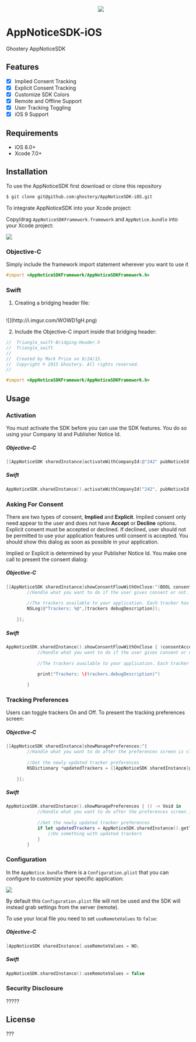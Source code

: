 <div style="text-align:center;margin-left:15px"><img src="http://i.imgur.com/yDr7WeL.png" /></div>


# AppNoticeSDK-iOS
Ghostery AppNoticeSDK

## Features

- [x] Implied Consent Tracking
- [x] Explicit Consent Tracking
- [x] Customize SDK Colors
- [x] Remote and Offline Support
- [x] User Tracking Toggling
- [x] iOS 9 Support

## Requirements

- iOS 8.0+
- Xcode 7.0+

## Installation

To use the AppNoticeSDK first download or clone this repository

```bash
$ git clone git@github.com:ghostery/AppNoticeSDK-iOS.git
```

To integrate AppNoticeSDK into your Xcode project:

Copy/drag `AppNoticeSDKFramework.framework` and `AppNotice.bundle` into your Xcode project:
  
![](http://i.imgur.com/5YOGvkP.png)

### Objective-C

Simply include the framework import statement wherever you want to use it

```objective-c
#import <AppNoticeSDKFramework/AppNoticeSDKFramework.h>
```
### Swift

  1.  Creating a bridging header file:
  <br>
![](http://i.imgur.com/WOWD1gH.png)

  2.  Include the Objective-C import inside that bridging header:

```objective-c
//  Triangle_swift-Bridging-Header.h
//  Triangle_swift
//
//  Created by Mark Price on 9/24/15.
//  Copyright © 2015 Ghostery. All rights reserved.
//

#import <AppNoticeSDKFramework/AppNoticeSDKFramework.h>
```


## Usage

### Activation

You must activate the SDK before you can use the SDK features. You do so using your Company Id and Publisher Notice Id.

##### Objective-C

```objective-c
[[AppNoticeSDK sharedInstance]activateWithCompanyId:@"242" pubNoticeId:@"6107"];
```

##### Swift

```swift
AppNoticeSDK.sharedInstance().activateWithCompanyId("242", pubNoticeId: "6107")
```

### Asking For Consent

There are two types of consent, **Implied** and **Explicit**. Implied consent only need appear to the user and does not have **Accept** or **Decline** options. Explicit consent must be accepted or declined. If declined, user should not be permitted to use your application features until consent is accepted. You should show this dialog as soon as possible in your application.

Implied or Explicit is determined by your Publisher Notice Id. You make one call to present the consent dialog:

##### Objective-C

```objective-c
[[AppNoticeSDK sharedInstance]showConsentFlowWithOnClose:^(BOOL consentAccepted, BOOL consentSkipped, NSDictionary *trackers) {
        //Handle what you want to do if the user gives consent or not. This is also where you can decide which trackers/ads to use/show based on the trackersArray preferences
        
        //The trackers available to your application. Each tracker has an id and a status. The id is the unique id for that tracker, and the status is a boolean value of on or off
        NSLog(@"Trackers: %@",[trackers debugDescription]);
        
    }];
```

##### Swift

```swift
AppNoticeSDK.sharedInstance().showConsentFlowWithOnClose { (consentAccepted, consentSkipped, trackers) -> Void in
            //Handle what you want to do if the user gives consent or not. This is also where you can decide which trackers/ads to use/show based on the trackersArray preferences
            
            //The trackers available to your application. Each tracker has an id and a status. The id is the unique id for that tracker, and the status is a boolean value of on or off
            
            print("Trackers: \(trackers.debugDescription)")

        }
```

### Tracking Preferences
Users can toggle trackers On and Off. To present the tracking preferences screen:

##### Objective-C

```objective-c
[[AppNoticeSDK sharedInstance]showManagePreferences:^{
        //Handle what you want to do after the preferences screen is closed
        
        //Get the newly updated tracker preferences
        NSDictionary *updatedTrackers = [[AppNoticeSDK sharedInstance]getTrackerPreferences];
        
    }];
```
##### Swift

```swift
AppNoticeSDK.sharedInstance().showManagePreferences { () -> Void in
            //Handle what you want to do after the preferences screen is closed
            
            //Get the newly updated tracker preferences
            if let updatedTrackers = AppNoticeSDK.sharedInstance().getTrackerPreferences() as? Dictionary<String, NSNumber> {
                //Do something with updated trackers
            }
        }
```

### Configuration

In the `AppNotice.bundle` there is a `Configuration.plist` that you can configure to customize your specific application:

![](http://i.imgur.com/GHQamgR.png)

By default this `Configuration.plist` file will not be used and the SDK will instead grab settings from the server (remote).

To use your local file you need to set `useRemoteValues` to `false`:

##### Objective-C

```objective-c
[AppNoticeSDK sharedInstance].useRemoteValues = NO;
```

##### Swift

```swift
AppNoticeSDK.sharedInstance().useRemoteValues = false
```



### Security Disclosure

?????

## License

???
